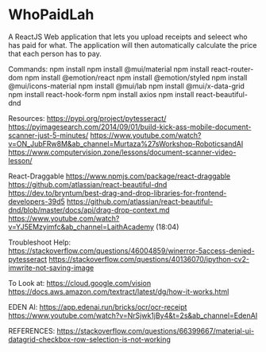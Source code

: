 # WhoPaidLah
A ReactJS Web application that lets you upload receipts and seleect who has paid for what. The application will then automatically calculate the price that each person has to pay.


Commands:
npm install
npm install @mui/material
npm install react-router-dom
npm install @emotion/react
npm install @emotion/styled
npm install @mui/icons-material
npm install @mui/lab
npm install @mui/x-data-grid
npm install react-hook-form
npm install axios
npm install react-beautiful-dnd


Resources:
https://pypi.org/project/pytesseract/
https://pyimagesearch.com/2014/09/01/build-kick-ass-mobile-document-scanner-just-5-minutes/
https://www.youtube.com/watch?v=ON_JubFRw8M&ab_channel=Murtaza%27sWorkshop-RoboticsandAI
https://www.computervision.zone/lessons/document-scanner-video-lesson/

React-Draggable
https://www.npmjs.com/package/react-draggable
https://github.com/atlassian/react-beautiful-dnd
https://dev.to/bryntum/best-drag-and-drop-libraries-for-frontend-developers-39d5
https://github.com/atlassian/react-beautiful-dnd/blob/master/docs/api/drag-drop-context.md
https://www.youtube.com/watch?v=YJ5EMzyimfc&ab_channel=LaithAcademy (18:04)

Troubleshoot Help:
https://stackoverflow.com/questions/46004859/winerror-5access-denied-pytesseract
https://stackoverflow.com/questions/40136070/ipython-cv2-imwrite-not-saving-image

To Look at:
https://cloud.google.com/vision
https://docs.aws.amazon.com/textract/latest/dg/how-it-works.html

EDEN AI:
https://app.edenai.run/bricks/ocr/ocr-receipt
https://www.youtube.com/watch?v=NrSjwk1jBy4&t=2s&ab_channel=EdenAI

REFERENCES:
https://stackoverflow.com/questions/66399667/material-ui-datagrid-checkbox-row-selection-is-not-working